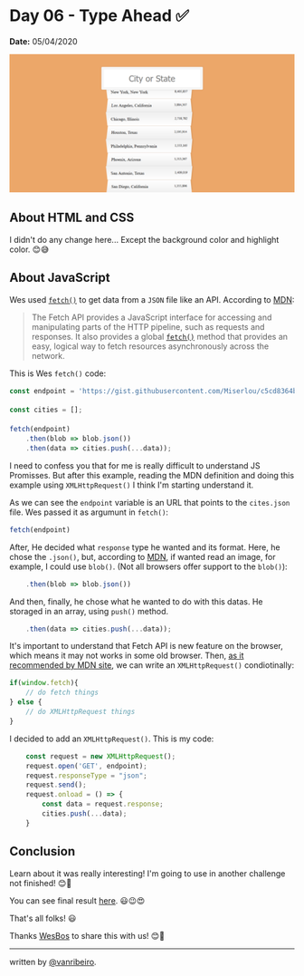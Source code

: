 # Day 06 - Type Ahead ✅

**Date:** 05/04/2020

![Type Ahead](../../images/challenges/06-type-ahead.png)

## About HTML and CSS

I didn't do any change here... Except the background color and highlight color. 😊😅

## About JavaScript

Wes used [`fetch()`](developer.mozilla.org/en-US/docs/Web/API/Fetch_API/Using_Fetch) to get data from a `JSON` file like an API. According to [MDN](developer.mozilla.org/en-US/docs/Web/API/Fetch_API/Using_Fetch):

> The Fetch API provides a JavaScript interface for accessing and manipulating parts of the HTTP pipeline, such as requests and responses. It also provides a global [`fetch()`](developer.mozilla.org/en-US/docs/Web/API/Fetch_API/Using_Fetch) method that provides an easy, logical way to fetch resources asynchronously across the network.

This is Wes `fetch()` code:

```javascript
const endpoint = 'https://gist.githubusercontent.com/Miserlou/c5cd8364bf9b2420bb29/raw/2bf258763cdddd704f8ffd3ea9a3e81d25e2c6f6/cities.json';

const cities = [];

fetch(endpoint)
    .then(blob => blob.json())
    .then(data => cities.push(...data));
```

I need to confess you that for me is really difficult to understand JS Promisses. But after this example, reading the MDN definition and doing this example using `XMLHttpRequest()` I think I'm starting understand it.

As we can see the `endpoint` variable is an URL that points to the `cites.json` file. Wes passed it as argumunt in `fetch()`:

```javascript
fetch(endpoint)
```
After, He decided what `response` type he wanted and its format. Here, he chose the `.json()`, but, according to [MDN](https://developer.mozilla.org/en-US/docs/Web/API/WindowOrWorkerGlobalScope/fetch), if wanted read an image, for example, I could use `blob()`. (Not all browsers offer support to the `blob()`):

```javascript
    .then(blob => blob.json())
```

And then, finally, he chose what he wanted to do with this datas. He storaged in an array, using `push()` method.

```javascript
    .then(data => cities.push(...data));
```

It's important to understand that Fetch API is new feature on the browser, which means it may not works in some old browser. Then, [as it recommended by MDN site](https://developer.mozilla.org/en-US/docs/Web/API/Fetch_API/Using_Fetch),  we can write an `XMLHttpRequest()` condiotinally:

```javascript
if(window.fetch){
    // do fetch things
} else {
    // do XMLHttpRequest things
}
```

I decided to add an `XMLHttpRequest()`. This is my code: 

```javascript
    const request = new XMLHttpRequest();
    request.open('GET', endpoint);
    request.responseType = "json";
    request.send();
    request.onload = () => {
        const data = request.response;
        cities.push(...data);
    }
```


## Conclusion

Learn about it was really interesting! I'm going to use in another challenge not finished! 😊💖

You can see final result [here](https://vanribeiro-30daysofjavascript.netlify.app/challenge-files/06%20-%20type%20ahead/). 😃😉😍

That's all folks! 😃

Thanks [WesBos](https://github.com/wesbos) to share this with us! 😊💖

---

written by [@vanribeiro](https://github.com/vanribeiro).